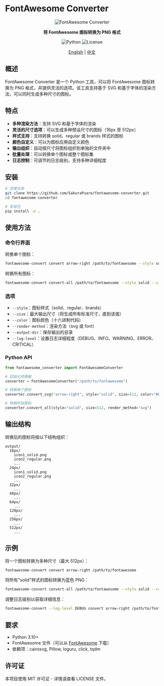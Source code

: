# FontAwesome Converter

<div align="center">

![FontAwesome Converter](https://img.shields.io/badge/FontAwesome-Converter-blue?style=for-the-badge&logo=font-awesome)

**将 FontAwesome 图标转换为 PNG 格式**

![Python](https://img.shields.io/badge/Python-3.10+-blue?style=flat-square&logo=python)
![License](https://img.shields.io/badge/License-MIT-green?style=flat-square)

[English](README.md) | [中文](README_CN.md)

</div>

## 概述

FontAwesome Converter 是一个 Python 工具，可以将 FontAwesome 图标转换为 PNG 格式，并提供灵活的选项。该工具支持基于 SVG 和基于字体的渲染方法，可以同时生成多种尺寸的图标。

## 特点

- **多种渲染方法**：支持 SVG 和基于字体的渲染
- **灵活的尺寸选项**：可以生成多种预设尺寸的图标（16px 至 512px）
- **样式支持**：支持转换 solid、regular 或 brands 样式的图标
- **颜色自定义**：可以为图标应用自定义颜色
- **输出组织**：自动按尺寸将图标组织到单独的文件夹中
- **批量处理**：可以转换单个图标或整个图标集
- **日志控制**：可调节的日志级别，支持多种详细程度

## 安装

```bash
# 克隆仓库
git clone https://github.com/SakuraPuare/fontawesome-converter.git
cd fontawesome-converter

# 安装包
pip install -e .
```

## 使用方法

### 命令行界面

转换单个图标：

```bash
fontawesome-convert convert arrow-right /path/to/fontawesome --style solid --size 512 --color "#FF0000"
```

转换所有图标：

```bash
fontawesome-convert convert-all /path/to/fontawesome --style solid --size 512
```

### 选项

- `--style`：图标样式（solid、regular、brands）
- `--size`：最大输出尺寸（将生成所有标准尺寸，直到该值）
- `--color`：图标颜色（十六进制代码）
- `--render-method`：渲染方法（svg 或 font）
- `--output-dir`：保存输出的目录
- `--log-level`：设置日志详细程度（DEBUG、INFO、WARNING、ERROR、CRITICAL）

### Python API

```python
from fontawesome_converter import FontAwesomeConverter

# 初始化转换器
converter = FontAwesomeConverter("/path/to/fontawesome")

# 转换单个图标
converter.convert_svg("arrow-right", style="solid", size=512, color="#FF0000")

# 转换所有图标
converter.convert_all(style="solid", size=512, render_method="svg")
```

## 输出结构

转换后的图标将按以下结构组织：

```
output/
  16px/
    icon1_solid.png
    icon2_regular.png
    ...
  24px/
    icon1_solid.png
    icon2_regular.png
    ...
  32px/
    ...
  48px/
    ...
  64px/
    ...
  128px/
    ...
  256px/
    ...
  512px/
    ...
```

## 示例

将一个图标转换为多种尺寸（最大 512px）：

```bash
fontawesome-convert convert arrow-right /path/to/fontawesome
```

将所有"solid"样式的图标转换为蓝色 PNG：

```bash
fontawesome-convert convert-all /path/to/fontawesome --style solid --color "#0000FF"
```

调整日志级别以获取详细信息：

```bash
fontawesome-convert --log-level DEBUG convert arrow-right /path/to/fontawesome
```

## 要求

- Python 3.10+
- FontAwesome 文件（可以从 [FontAwesome](https://fontawesome.com/) 下载）
- 依赖项：cairosvg, Pillow, loguru, click, tqdm

## 许可证

本项目使用 MIT 许可证 - 详情请查看 LICENSE 文件。 